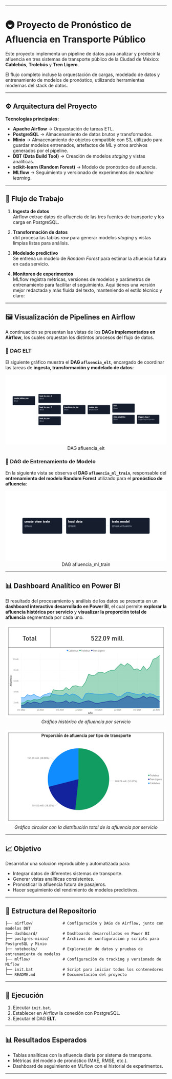 
---

# 🚇 Proyecto de Pronóstico de Afluencia en Transporte Público

Este proyecto implementa un pipeline de datos para analizar y predecir la afluencia en tres sistemas de transporte público de la Ciudad de México: **Cablebús**, **Trolebús** y **Tren Ligero**.

El flujo completo incluye la orquestación de cargas, modelado de datos y entrenamiento de modelos de pronóstico, utilizando herramientas modernas del stack de datos.

---

## ⚙️ Arquitectura del Proyecto

**Tecnologías principales:**

* **Apache Airflow** → Orquestación de tareas ETL.
* **PostgreSQL** → Almacenamiento de datos brutos y transformados.
* **Minio** → Almacenamiento de objetos compatible con S3, utilizado para guardar modelos entrenados, artefactos de ML y otros archivos generados por el pipeline.
* **DBT (Data Build Tool)** → Creación de modelos *staging* y vistas analíticas.
* **scikit-learn (Random Forest)** → Modelo de pronóstico de afluencia.
* **MLflow** → Seguimiento y versionado de experimentos de *machine learning*.

---

## 🧩 Flujo de Trabajo

1. **Ingesta de datos** <br>
   Airflow extrae datos de afluencia de las tres fuentes de transporte y los carga en PostgreSQL.

2. **Transformación de datos** <br>
   dbt procesa las tablas *raw* para generar modelos *staging* y vistas limpias listas para análisis.

3. **Modelado predictivo** <br>
   Se entrena un modelo de *Random Forest* para estimar la afluencia futura en cada servicio.

4. **Monitoreo de experimentos** <br>
   MLflow registra métricas, versiones de modelos y parámetros de entrenamiento para facilitar el seguimiento.
Aquí tienes una versión mejor redactada y más fluida del texto, manteniendo el estilo técnico y claro:

---

## 🖼️ Visualización de Pipelines en Airflow

A continuación se presentan las vistas de los **DAGs implementados en Airflow**, los cuales orquestan los distintos procesos del flujo de datos.

### 🔹 DAG ELT

El siguiente gráfico muestra el **DAG `afluencia_elt`**, encargado de coordinar las tareas de **ingesta, transformación y modelado de datos**:

<div style="max-width: 100%; text-align: center;">
   <img src="img/afluencia_elt-graph.png" style="max-width: 100%; height: auto;">
   <br>
   DAG afluencia_elt
</div>

### 🔹 DAG de Entrenamiento de Modelo

En la siguiente vista se observa el **DAG `afluencia_ml_train`**, responsable del **entrenamiento del modelo Random Forest** utilizado para el **pronóstico de afluencia**:

<div style="max-width: 100%; text-align: center;">
   <img src="img/afluencia_ml_train-graph.png" style="max-width: 100%; height: auto;">
   <br>
   DAG afluencia_ml_train
</div>

---

## 📊 Dashboard Analítico en Power BI

El resultado del procesamiento y análisis de los datos se presenta en un **dashboard interactivo desarrollado en Power BI**, el cual permite **explorar la afluencia histórica por servicio** y **visualizar la proporción total de afluencia** segmentada por cada uno.

<div style="display: flex; flex-direction: column; align-items: center;">

  <div style="max-width: 100%; text-align: center;">
    <img src="img/dashboard1.jpg" style="max-width: 100%; height: auto;">
    <br>
    <em>Gráfico histórico de afluencia por servicio</em>
  </div>

  <br>

  <div style="max-width: 100%; text-align: center;">
    <img src="img/dashboard2.jpg" style="max-width: 100%; height: auto;">
    <br>
    <em>Gráfico circular con la distribución total de la afluencia por servicio</em>
  </div>

</div>

---

## 📈 Objetivo

Desarrollar una solución reproducible y automatizada para:

* Integrar datos de diferentes sistemas de transporte.
* Generar vistas analíticas consistentes.
* Pronosticar la afluencia futura de pasajeros.
* Hacer seguimiento del rendimiento de modelos predictivos.

---

## 🧠 Estructura del Repositorio

```
├── airflow/             # Configuración y DAGs de Airflow, junto con modelos DBT
├── dashboard/           # Dashboards desarrollados en Power BI  
├── postgres-minio/      # Archivos de configuración y scripts para PostgreSQL y Minio
├── notebooks/           # Exploración de datos y pruebas de entrenamiento de modelos
├── mlflow/              # Configuración de tracking y versionado de MLflow
├── init.bat             # Script para iniciar todos los contenedores
└── README.md            # Documentación del proyecto
```

---

## 🚀 Ejecución

1. Ejecutar `init.bat`.
2. Establecer en Airflow la conexión con PostgreSQL.
3. Ejecutar el DAG **ELT**.

---

## 📊 Resultados Esperados

* Tablas analíticas con la afluencia diaria por sistema de transporte.
* Métricas del modelo de pronóstico (MAE, RMSE, etc.).
* Dashboard de seguimiento en MLflow con el historial de experimentos.

---